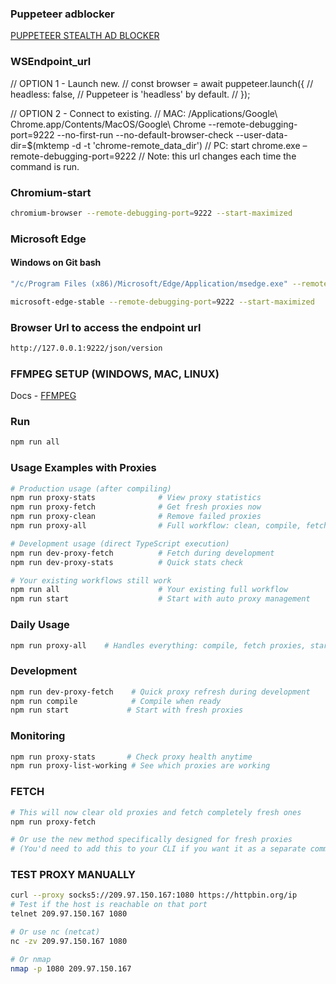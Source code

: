 ### Puppeteer adblocker

[PUPPETEER STEALTH AD BLOCKER](https://stackoverflow.com/questions/75264181/how-to-fix-the-issue-puppeteer-use-isnt-a-function)

### WSEndpoint_url

// OPTION 1 - Launch new.
// const browser = await puppeteer.launch({
// headless: false, // Puppeteer is 'headless' by default.
// });

// OPTION 2 - Connect to existing.
// MAC: /Applications/Google\ Chrome.app/Contents/MacOS/Google\ Chrome --remote-debugging-port=9222 --no-first-run --no-default-browser-check --user-data-dir=$(mktemp -d -t 'chrome-remote_data_dir')
// PC: start chrome.exe –remote-debugging-port=9222
// Note: this url changes each time the command is run.

### Chromium-start

```bash
chromium-browser --remote-debugging-port=9222 --start-maximized
```

### Microsoft Edge

#### Windows on Git bash

```bash
"/c/Program Files (x86)/Microsoft/Edge/Application/msedge.exe" --remote-debugging-port=9333 --disable-web-security --user-data-dir="C:\temp\edge-debug"
```

```bash
microsoft-edge-stable --remote-debugging-port=9222 --start-maximized
```

### Browser Url to access the endpoint url

```bash
http://127.0.0.1:9222/json/version
```

### FFMPEG SETUP (WINDOWS, MAC, LINUX)

Docs - [FFMPEG](https://www.npmjs.com/package/fluent-ffmpeg)

### Run

```bash
npm run all
```

### Usage Examples with Proxies

```bash
# Production usage (after compiling)
npm run proxy-stats              # View proxy statistics
npm run proxy-fetch              # Get fresh proxies now
npm run proxy-clean              # Remove failed proxies
npm run proxy-all                # Full workflow: clean, compile, fetch, stats, start

# Development usage (direct TypeScript execution)
npm run dev-proxy-fetch          # Fetch during development
npm run dev-proxy-stats          # Quick stats check

# Your existing workflows still work
npm run all                      # Your existing full workflow
npm run start                    # Start with auto proxy management
```

### Daily Usage

```bash
npm run proxy-all    # Handles everything: compile, fetch proxies, start app
```

### Development

```bash
npm run dev-proxy-fetch    # Quick proxy refresh during development
npm run compile            # Compile when ready
npm run start             # Start with fresh proxies
```

### Monitoring

```bash
npm run proxy-stats       # Check proxy health anytime
npm run proxy-list-working # See which proxies are working
```

### FETCH

```bash
# This will now clear old proxies and fetch completely fresh ones
npm run proxy-fetch

# Or use the new method specifically designed for fresh proxies
# (You'd need to add this to your CLI if you want it as a separate command)
```

### TEST PROXY MANUALLY

```bash
curl --proxy socks5://209.97.150.167:1080 https://httpbin.org/ip
# Test if the host is reachable on that port
telnet 209.97.150.167 1080

# Or use nc (netcat)
nc -zv 209.97.150.167 1080

# Or nmap
nmap -p 1080 209.97.150.167
```
